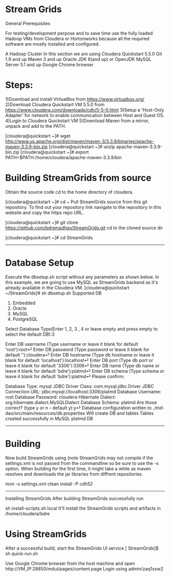 # Stream Grids

General Prerequisites

For testing/development perpose and to save time use the fully loaded Hadoop VMs from Cloudera or Hortonworks because all the required software are mostly installed and configured.

A Hadoop Cluster
In this section we are using Cloudera Quickstart 5.5.0
Git 1.9 and up
Maven 3 and up
Oracle JDK 8(and up) or OpenJDK
MySQL Server 5.1 and up
Google Chrome browser

# Steps:
1)Download and install VirtualBox from https://www.virtualbox.org/
2)Download Cloudera Quickstart VM 5.5.0 from https://www.cloudera.com/downloads/cdh/5-5-0.html
3)Setup a 'Host-Only Adapter' for network to enable communication between Host and Guest OS.
4)Login to Cloudera Quickstart VM
5)Download Maven from a mirror, unpack and add to the PATH.

[cloudera@quickstart ~]# wget http://www.us.apache.org/dist/maven/maven-3/3.3.9/binaries/apache-maven-3.3.9-bin.zip
[cloudera@quickstart ~]# unzip apache-maven-3.3.9-bin.zip
[cloudera@quickstart ~]# export PATH=$PATH:/home/cloudera/apache-maven-3.3.9/bin

# Building StreamGrids from source

Obtain the source code
cd to the home directory of cloudera.

[cloudera@quickstart ~]# cd ~
Pull StreamGrids source from this git repository. To find out your repository link navigate to the repository in this website and copy the https repo URL.

[cloudera@quickstart ~]# git clone https://github.com/bdremadhav/StreamGrids.git
cd to the cloned source dir 

[cloudera@quickstart ~]# cd StreamGrids

-------------------------
# Database Setup

Execute the dbsetup.sh script without any parameters as shown below. In this example, we are going to use MySQL as StreamGrids backend as it's already available in the Cloudera VM.
[cloudera@quickstart ~/StreamGrids]# sh dbsetup.sh
Supported DB
1) Embedded 
2) Oracle
3) MySQL
4) PostgreSQL

Select Database Type(Enter 1, 2, 3 , 4 or leave empty and press empty to select the default DB):3

Enter DB username (Type username or leave it blank for default 'root'):root⏎
Enter DB password (Type password or leave it blank for default '<blank>'):cloudera⏎
Enter DB hostname (Type db hostname or leave it blank for default 'localhost'):localhost⏎
Enter DB port (Type db port or leave it blank for default '3306'):3306⏎
Enter DB name (Type db name or leave it blank for default 'bdre'):platmd⏎
Enter DB schema (Type schema or leave it blank for default 'bdre'):platmd⏎
Please confirm:

Database Type: mysql
JDBC Driver Class: com.mysql.jdbc.Driver
JDBC Connection URL: jdbc:mysql://localhost:3306/platmd
Database Username: root
Database Password: cloudera
Hibernate Dialect: org.hibernate.dialect.MySQLDialect
Database Schema: platmd
Are those correct? (type y or n - default y):y⏎
Database configuration written to ./md-dao/src/main/resources/db.properties
Will create DB and tables
Tables created successfully in MySQL platmd DB

----------------
# Building

Now build StreamGrids using (note StreamGrids may not compile if the settings.xml is not passed from the commandline so be sure to use the -s option. When building for the first time, it might take a while as maven resolves and downloads the jar libraries from diffrent repositories.

mvn -s settings.xml clean install -P cdh52

-----------------
Installing StreamGrids
After building StreamGrids successfully run

sh install-scripts.sh local
It'll install the StreamGrids scripts and artifacts in /home/cloudera/bdre

# Using StreamGrids

After a successful build, start the StreamGrids UI service
[ StreamGrids]$ sh quick-run.sh

Use Google Chrome browser from the host machine and open http://VM_IP:28850/mdui/pages/content.page
Login using admin/zaq1xsw2
